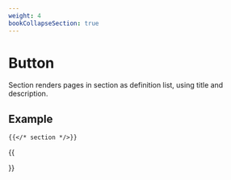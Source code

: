 ```yaml
---
weight: 4
bookCollapseSection: true
---
```


# Button

Section renders pages in section as definition list, using title and description.

## Example

```tpl
{{</* section */>}}
```

{{<section>}}
